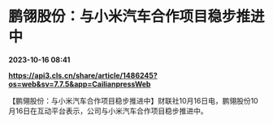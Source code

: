 # 鹏翎股份：与小米汽车合作项目稳步推进中

**2023-10-16 08:41**

**https://api3.cls.cn/share/article/1486245?os=web&sv=7.7.5&app=CailianpressWeb**

【鹏翎股份：与小米汽车合作项目稳步推进中】财联社10月16日电，鹏翎股份10月16日在互动平台表示，公司与小米汽车合作项目稳步推进中。